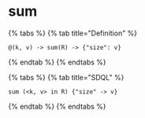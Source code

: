 # sum

{% tabs %}
{% tab title="Definition" %}
```
@(k, v) -> sum(R) -> {"size": v}
```
{% endtab %}
{% endtabs %}

{% tabs %}
{% tab title="SDQL" %}
```
sum (<k, v> in R) {"size" -> v}
```
{% endtab %}
{% endtabs %}
